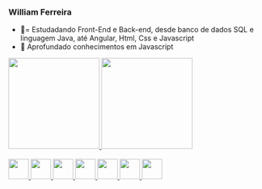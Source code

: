 ### William Ferreira



- 🔭= Estudadando Front-End e Back-end, desde banco de dados SQL e linguagem Java, até Angular, Html, Css e Javascript
- 🌱 Aprofundado conhecimentos em Javascript


<div>
  <a href="https://github.com/drinel">
    <img height="180em" src="https://github-readme-stats.vercel.app/api?username=anuraghazra&theme=swift&show_icons=true">
    <img height="180em" src="https://github-readme-stats.vercel.app/api/top-langs/?username=anuraghazra&layout=compact">
  
  
</div
  
<div style="display: inline_block"><br>
    <img height="40" src='https://cdn.jsdelivr.net/gh/devicons/devicon/icons/java/java-original-wordmark.svg'>
    <img height="40" src='https://cdn.jsdelivr.net/gh/devicons/devicon/icons/mysql/mysql-original-wordmark.svg'>
    <img height="40" src='https://cdn.jsdelivr.net/gh/devicons/devicon/icons/javascript/javascript-original.svg'>
    <img height="40" src='https://cdn.jsdelivr.net/gh/devicons/devicon/icons/typescript/typescript-original.svg'>
    <img height="40" src='https://cdn.jsdelivr.net/gh/devicons/devicon/icons/html5/html5-original-wordmark.svg'>
    <img height="40" src='https://cdn.jsdelivr.net/gh/devicons/devicon/icons/css3/css3-original-wordmark.svg'>
    <img height="40" src='https://cdn.jsdelivr.net/gh/devicons/devicon/icons/angularjs/angularjs-original.svg'>
    </div>
  
  
